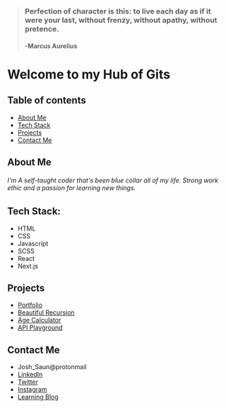 
> ### Perfection of character is this: to live each day as if it were your last, without frenzy, without apathy, without pretence.
>
> #### -Marcus Aurelius 

# Welcome to my Hub of Gits

## Table of contents
* [About Me](#about-me)
* [Tech Stack](#tech-stack)
* [Projects](#projects)
* [Contact Me](#contact-me)

## About Me

###### I'm A self-taught coder that's been blue collar all of my life. Strong work ethic and a passion for learning new things.

## Tech Stack:
* HTML
* CSS
* Javascript
* SCSS
* React
* Next.js

## Projects
* [Portfolio](https://www.google.com)
* [Beautiful Recursion](https://www.google.com)
* [Age Calculator](https://github.com/J-Saun/age_calculator/edit/master/README.md)
* [API Playground](https://www.google.com)


## Contact Me
* Josh_Saun@protonmail
* [LinkedIn](https://www.linkedin.com/in/joshua-saunders-814699223?lipi=urn%3Ali%3Apage%3Ad_flagship3_profile_view_base_contact_details%3BG611BtSdTESPPPMmbf5yLA%3D%3D)
* [Twitter](https://www.google.com)
* [Instagram](https://www.google.com)
* [Learning Blog](https://www.google.com)
